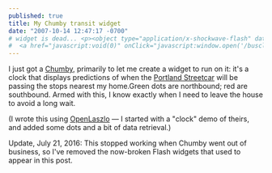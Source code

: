 ```yaml
---
published: true
title: My Chumby transit widget
date: "2007-10-14 12:47:17 -0700"
# widget is dead... <p><object type="application/x-shockwave-flash" data="/busclock.lzr=swf7.swf?lzproxied=false" width="320" height="240" style="float:right; margin: 4px;"><param name="movie" value="/busclock.lzx.lzr=swf7.swf?lzproxied=false"></param><param name="quality" value="high"></param><param name="scale" value="noscale"></param><param name="salign" value="LT"></param><param name="menu" value="false"></param></object>
#  <a href="javascript:void(0)" onClick="javascript:window.open('/busclock.html', 'busclock', 'status=0,location=0,width=336,height=256');">Click here</a> for this widget in its own window.
---
```


I just got a <a href="http://www.chumby.com/">Chumby,</a>
primarily to let me create a widget to run on it: it's a clock that displays
predictions of when the <a href="http://www.portlandstreetcar.org/map.php">Portland Streetcar</a>
will be passing the stops nearest my home.<!--more-->Green dots are northbound;
red are southbound. Armed with this, I know exactly when I need to leave the
house to avoid a long wait.

(I wrote this using <a href="http://www.openlaszlo.org/">OpenLaszlo</a>
&mdash; I started with a "clock" demo of theirs, and added some dots and a bit
of data retrieval.)

Update, July 21, 2016: This stopped working when Chumby went out of business,
so I've removed the now-broken Flash widgets that used to appear in this post.
